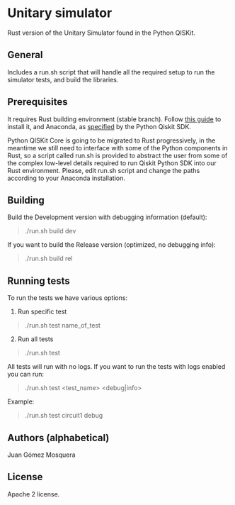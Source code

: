 # Unitary simulator
Rust version of the Unitary Simulator found in the Python QISKit.

## General
Includes a run.sh script that will handle all the required setup to run
the simulator tests, and build the libraries.

## Prerequisites
It requires Rust building environment (stable branch). Follow [this guide](https://www.rust-lang.org/en-US/install.html)
to install it, and Anaconda, as [specified](https://github.com/IBM/qiskit-sdk-py/blob/master/README.md) by the Python Qiskit SDK.

Python QISKit Core is going to be migrated to Rust progressively, in the
meantime we still need to interface with some of the Python components in Rust,
so a script called run.sh is provided to abstract the user from some of the
complex low-level details required to run Qiskit Python SDK into our Rust
environment.
Please, edit run.sh script and change the paths according to your Anaconda
installation.

## Building
Build the Development version with debugging information (default):
> ./run.sh build dev

If you want to build the Release version (optimized, no debugging info):
> ./run.sh build rel


## Running tests
To run the tests we have various options:
1. Run specific test
> ./run.sh test name_of_test

2. Run all tests
> ./run.sh test

All tests will run with no logs. If you want to run the tests with logs enabled
you can run:
> ./run.sh test <test_name> <debug|info>

Example:
> ./run.sh test circuit1 debug


## Authors (alphabetical)
Juan Gómez Mosquera


## License
Apache 2 license.
